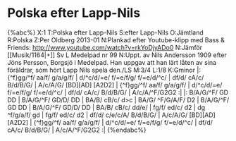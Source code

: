 # Polska efter Lapp-Nils

{%abc%}
X:1
T:Polska efter Lapp-Nils
S:efter Lapp-Nils
O:Jämtland
R:Polska
Z:Per Oldberg 2013-01
N:Plankad efter Youtube-klipp med Bass & Friends: http://www.youtube.com/watch?v=rkYoDjyADo0
N:Jämför [[Musik/1164|+]] Sv L Medelpad nr 99
N:Uppt. av Nils Andersson 1909 efter Jöns Persson, Borgsjö i Medelpad. Han uppgav att han lärt låten av sina föräldrar, som hört Lapp Nils spela den./LS
M:3/4
L:1/8
K:Gminor
 |: {^f}gg/^f/ aa/f/ g/a/g/f/ | d/^c/d/=e/ f/=e/f/g/ f/=e/d/^c/ | df/d/ cA/c/ B/d/B/G/ | A/c/A/G/ [BD][AD] [A2D2] | 
{^f}gg/^f/ aa/f/ g/a/g/f/ | d/^c/d/=e/ f/=e/f/g/ f/=e/d/^c/ | df/d/ cA/c/ B/d/B/G/ | A/c/A/^F/G2G2 :| 
|: B/A/G/^F/ GD DD | B/A/G/^F/ GD/D/ DD | BA/B/ cB/c/ d>c | BA/G/ ^F/G/A/F/ D2 | 
B/A/G/^F/ GD DD | B/A/G/^F/ GD/D/ DD | BA/B/ cB/c/ dd/e/ | fg/f/ ed/c/ d2 | 
dg ^f/g/a/f/ gd | fg/f/ ed/c/ d2 | df/d/ c/e/c/A/ B/d/B/G/ | A/c/A/G/ [BD][AD] [A2D2] |
{^f}gg/^f/ aa/f/ g/a/g/f/ | d/^c/d/=e/ f/=e/f/g/ f/=e/d/^c/ | df/d/ cA/c/ B/d/B/G/ | A/c/A/^F/G2G2 :| 
{%endabc%}

